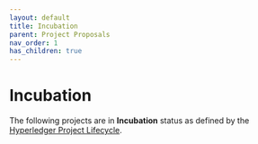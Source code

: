 ```yaml
---
layout: default
title: Incubation
parent: Project Proposals
nav_order: 1
has_children: true
---
```


# Incubation

The following projects are in **Incubation** status as defined by the [Hyperledger Project Lifecycle](https://toc.hyperledger.org/governing-documents/project-lifecycle.html).

